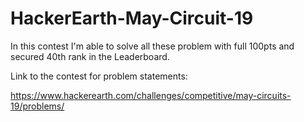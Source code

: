 # HackerEarth-May-Circuit-19

In this contest I'm able to solve all these problem with full 100pts and secured 40th rank in the Leaderboard.

Link to the contest for problem statements:

https://www.hackerearth.com/challenges/competitive/may-circuits-19/problems/
